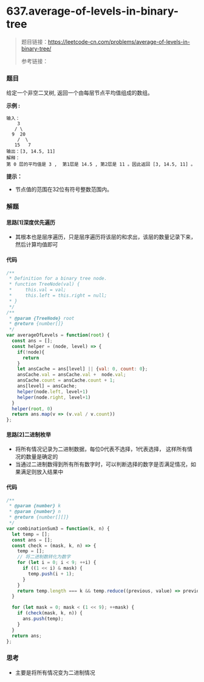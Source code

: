 # 637.average-of-levels-in-binary-tree

> 题目链接：https://leetcode-cn.com/problems/average-of-levels-in-binary-tree/
>
> 参考链接：

### 题目

给定一个非空二叉树, 返回一个由每层节点平均值组成的数组。

**示例  :**

```
输入：
    3
   / \
  9  20
    /  \
   15   7
输出：[3, 14.5, 11]
解释：
第 0 层的平均值是 3 ,  第1层是 14.5 , 第2层是 11 。因此返回 [3, 14.5, 11] 。
```

**提示：**

- 节点值的范围在32位有符号整数范围内。



### 解题

#### 思路[1]深度优先遍历

* 其根本也是层序遍历，只是层序遍历将该层的和求出，该层的数量记录下来，然后计算均值即可

#### 代码

```javascript
/**
 * Definition for a binary tree node.
 * function TreeNode(val) {
 *     this.val = val;
 *     this.left = this.right = null;
 * }
 */
/**
 * @param {TreeNode} root
 * @return {number[]}
 */
var averageOfLevels = function(root) {
  const ans = [];
  const helper = (node, level) => {
    if(!node){
      return
    }
    let ansCache = ans[level] || {val: 0, count: 0};
    ansCache.val = ansCache.val +  node.val;
    ansCache.count = ansCache.count + 1;
    ans[level] = ansCache;
    helper(node.left, level+1)
    helper(node.right, level+1)
  }
  helper(root, 0)
  return ans.map(v => (v.val / v.count))
};
```

#### 思路[2]二进制枚举

* 将所有情况记录为二进制数据，每位0代表不选择，1代表选择， 这样所有情况的数量是确定的
* 当通过二进制数得到所有所有数字时，可以判断选择的数字是否满足情况，如果满足则放入结果中

#### 代码

```javascript
/**
 * @param {number} k
 * @param {number} n
 * @return {number[][]}
 */
var combinationSum3 = function(k, n) {
  let temp = [];
  const ans = [];
  const check = (mask, k, n) => {
    temp = [];
    // 将二进制数转化为数字
    for (let i = 0; i < 9; ++i) {
      if ((1 << i) & mask) {
        temp.push(i + 1);
      }
    }
    return temp.length === k && temp.reduce((previous, value) => previous + value, 0) === n;
  }

  for (let mask = 0; mask < (1 << 9); ++mask) {
    if (check(mask, k, n)) {
      ans.push(temp);
    }
  }
  return ans;
};
```

#### 

### 思考

* 主要是将所有情况变为二进制情况